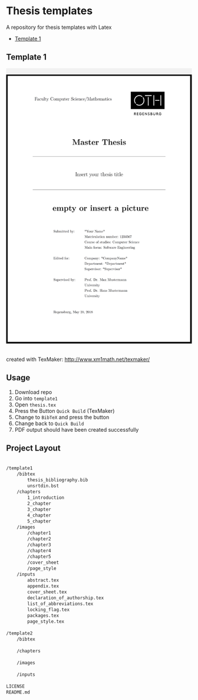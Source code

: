 # Thesis templates

A repository for thesis templates with Latex

- [Template 1](https://github.com/bierschi/thesis_templates#template-1)

## Template 1

<div align="left"; style="background-color:rgba(0,0,0, 0.047055)">
<br>
  <img src="repo_images/thesis_template_1.png" alt="example" width="515" height="730">
</div>
<br>

created with TexMaker:  http://www.xm1math.net/texmaker/

## Usage
1. Download repo
2. Go into `template1`
3. Open `thesis.tex`
4. Press the Button `Quick Build` (TexMaker)
5. Change to `BibTeX` and press the button
6. Change back to `Quick Build`
7. PDF output should have been created successfully


## Project Layout
<pre><code>
/template1
    /bibtex
        thesis_bibliography.bib
        unsrtdin.bst
    /chapters
        1_introduction
        2_chapter
        3_chapter
        4_chapter
        5_chapter
    /images
        /chapter1
        /chapter2
        /chapter3
        /chapter4
        /chapter5
        /cover_sheet
        /page_style
    /inputs
        abstract.tex
        appendix.tex
        cover_sheet.tex
        declaration_of_authorship.tex
        list_of_abbreviations.tex
        locking_flag.tex
        packages.tex
        page_style.tex

/template2
    /bibtex

    /chapters

    /images

    /inputs

LICENSE
README.md

</pre></code>